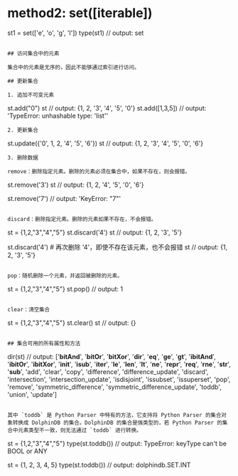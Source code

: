 # method2: set([iterable])
st1 = set(['e', 'o', 'g', 'l'])
type(st1)
// output: set
```

## 访问集合中的元素

集合中的元素是无序的，因此不能够通过索引进行访问。

## 更新集合

1. 追加不可变元素

   ```
   st.add("0")
   st
   // output: {1, 2, '3', '4', '5', '0'}
   st.add([1,3,5])
   // output: 'TypeError: unhashable type: 'list''
   ```
2. 更新集合

   ```
   st.update({'0', 1, 2, '4', '5', '6'})
   st
   // output: {1, 2, '3', '4', '5', '0', '6'}
   ```
3. 删除数据

   remove：删除指定元素。删除的元素必须在集合中，如果不存在，则会报错。

   ```
   st.remove('3')
   st
   // output: {1, 2, '4', '5', '0', '6'}

   st.remove('7')
   // output: 'KeyError: "7"'
   ```

   discard：删除指定元素。删除的元素如果不存在，不会报错。

   ```
   st = {1,2,"3","4","5"}
   st.discard('4')
   st
   // output: {1, 2, '3', '5'}

   st.discard('4')   # 再次删除 '4'，即使不存在该元素，也不会报错
   st
   // output: {1, 2, '3', '5'}
   ```

   pop：随机删除一个元素，并返回被删除的元素。

   ```
   st = {1,2,"3","4","5"}
   st.pop()
   // output: 1
   ```

   clear：清空集合

   ```
   st = {1,2,"3","4","5"}
   st.clear()
   st
   // output: {}
   ```

## 集合可用的所有属性和方法

```
dir(st)
// output: ['__bitAnd__', '__bitOr__', '__bitXor__', '__dir__', '__eq__', '__ge__', '__gt__', '__ibitAnd__', '__ibitOr__', '__ibitXor__', '__init__', '__isub__', '__iter__', '__le__', '__len__', '__lt__', '__ne__', '__repr__', '__req__', '__rne__', '__str__', '__sub__', 'add', 'clear', 'copy', 'difference', 'difference_update', 'discard', 'intersection', 'intersection_update', 'isdisjoint', 'issubset', 'issuperset', 'pop', 'remove', 'symmetric_difference', 'symmetric_difference_update', 'toddb', 'union', 'update']
```

其中 `toddb` 是 Python Parser 中特有的方法，它支持将 Python Parser 的集合对象转换成 DolphinDB 的集合。DolphinDB 的集合是强类型的，若 Python Parser 的集合中元素类型不一致，则无法通过 `toddb` 进行转换。

```
st = {1,2,"3","4","5"}
type(st.toddb())
// output: TypeError: keyType can't be BOOL or ANY

st = {1, 2, 3, 4, 5}
type(st.toddb())
// output: dolphindb.SET.INT
```

